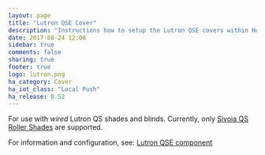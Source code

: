 ```yaml
---
layout: page
title: "Lutron QSE Cover"
description: "Instructions how to setup the Lutron QSE covers within Home Assistant."
date: 2017-08-24 12:00
sidebar: true
comments: false
sharing: true
footer: true
logo: lutron.png
ha_category: Cover
ha_iot_class: "Local Push"
ha_release: 0.52
---
```


For use with *wired* Lutron QS shades and blinds. Currently, only [Sivoia QS Roller Shades](http://www.lutron.com/en-US/Products/Pages/ShadingSystems/SivoiaQS/Components.aspx) are supported.

For information and configuration, see: [Lutron QSE component](/components/lutron_qse)